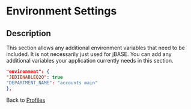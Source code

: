 # Environment Settings

<PageHeader />

## Description

This section allows any additional environment variables that need to be included. It is not necessarily just used for jBASE. You can add any additional variables your application currently needs in this section.

``` json
"environment": {
"JEDIENABLEQ2Q": true
"DEPARTMENT_NAME": "accounts main"
},
```

Back to [Profiles](./../jbase-profiles)

  
<PageFooter />
